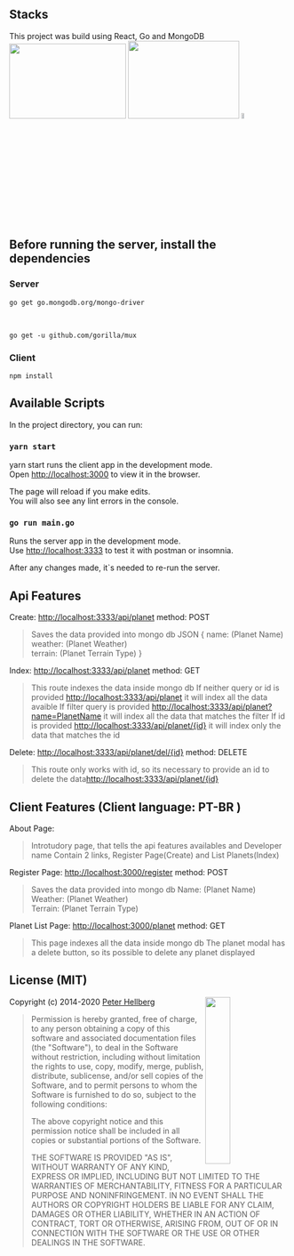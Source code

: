 ## Stacks
This project was build using React, Go and MongoDB <br />
<img src="https://www.vectorlogo.zone/logos/mongodb/mongodb-ar21.svg"  width="210px" height="135px">
<img src="https://upload.wikimedia.org/wikipedia/commons/thumb/a/a7/React-icon.svg/512px-React-icon.svg.png"  width="200px" height="140px">
<img src="https://camo.githubusercontent.com/98ed65187a84ecf897273d9fa18118ce45845057/68747470733a2f2f7261772e6769746875622e636f6d2f676f6c616e672d73616d706c65732f676f706865722d766563746f722f6d61737465722f676f706865722e706e67" width="10%" height="5%">


## Before running the server, install the dependencies

### Server

`go get go.mongodb.org/mongo-driver`

<br />

`go get -u github.com/gorilla/mux`

### Client

`npm install`

## Available Scripts

In the project directory, you can run:

### `yarn start`

yarn start runs the client app in the development mode.<br />
Open [http://localhost:3000](http://localhost:3000) to view it in the browser.

The page will reload if you make edits.<br />
You will also see any lint errors in the console.

### `go run main.go`

Runs the server app in the development mode.<br />
Use [http://localhost:3333](http://localhost:333) to test it with postman or insomnia.

After any changes made, it`s needed to re-run the server.


## Api Features
Create:  [http://localhost:3333/api/planet](http://localhost:333/api/planet) method: POST

> Saves the data provided into mongo db
> JSON {
>   name: (Planet Name)
>   weather: (Planet Weather)    
>   terrain: (Planet Terrain Type) 
> } 


Index:  [http://localhost:3333/api/planet](http://localhost:333/api/planet) method: GET

> This route indexes the data inside mongo db 
> If neither query or id is provided [http://localhost:3333/api/planet](http://localhost:3333/api/planet) it will index all the data avaible
> If filter query is provided [http://localhost:3333/api/planet?name=PlanetName](http://localhost:3333/api/planet?name=PlanetName) it will index all the data that matches the filter
> If id is provided [http://localhost:3333/api/planet/{id}](http://localhost:3333/api/planet/{id}) it will index only the data that matches the id


Delete:  [http://localhost:3333/api/planet/del/{id}](http://localhost:3333/api/planet/del/{id}) method: DELETE

> This route only works with id, so its necessary to provide an id to delete the data[http://localhost:3333/api/planet/{id}](http://localhost:3333/api/planet/{id}) 

## Client Features (Client language: PT-BR )

About Page: 

> Introtudory page, that tells the api features availables and Developer name
> Contain 2 links, Register Page(Create) and List Planets(Index)

Register Page:  [http://localhost:3000/register](http://localhost:3000/register) method: POST

> Saves the data provided into mongo db
>   Name: (Planet Name)
>   Weather: (Planet Weather)    
>   Terrain: (Planet Terrain Type) 


Planet List Page:  [http://localhost:3000/planet](http://localhost:3000/planet) method: GET

> This page indexes all the data inside mongo db 
> The planet modal has a delete button, so its possible to delete any planet displayed

## License (MIT)

<img src="https://data.gopher.se/gopher/viking-gopher.svg" align="right" width="30%" height="300">

Copyright (c) 2014-2020 [Peter Hellberg](https://c7.se)

> Permission is hereby granted, free of charge, to any person obtaining
> a copy of this software and associated documentation files (the "Software"),
> to deal in the Software without restriction, including without limitation
> the rights to use, copy, modify, merge, publish, distribute, sublicense,
> and/or sell copies of the Software, and to permit persons to whom the
> Software is furnished to do so, subject to the following conditions:
>
> The above copyright notice and this permission notice shall be included
> in all copies or substantial portions of the Software.
>
> THE SOFTWARE IS PROVIDED "AS IS", WITHOUT WARRANTY OF ANY KIND,
> EXPRESS OR IMPLIED, INCLUDING BUT NOT LIMITED TO THE WARRANTIES
> OF MERCHANTABILITY, FITNESS FOR A PARTICULAR PURPOSE AND NONINFRINGEMENT.
> IN NO EVENT SHALL THE AUTHORS OR COPYRIGHT HOLDERS BE LIABLE FOR ANY CLAIM,
> DAMAGES OR OTHER LIABILITY, WHETHER IN AN ACTION OF CONTRACT,
> TORT OR OTHERWISE, ARISING FROM, OUT OF OR IN CONNECTION WITH THE SOFTWARE
> OR THE USE OR OTHER DEALINGS IN THE SOFTWARE.